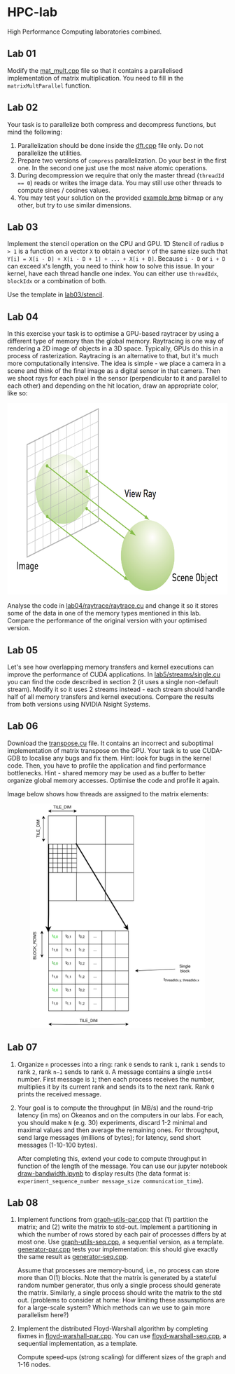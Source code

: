 # HPC-lab
High Performance Computing laboratories combined.

## Lab 01
Modify the [mat_mult.cpp](lab01/mat_mult.cpp) file so that it contains a parallelised implementation of matrix multiplication. You need to fill in the `matrixMultParallel` function.

## Lab 02
Your task is to parallelize both compress and decompress functions, but mind the following:
1. Parallelization should be done inside the [dft.cpp](lab02/dft.cpp) file only. Do not parallelize the utilities.
1. Prepare two versions of `compress` parallelization. Do your best in the first one. In the second one just use the most naive atomic operations.
1. During decompression we require that only the master thread (`threadId == 0`) reads or writes the image data. You may still use other threads to compute sines / cosines values.
1. You may test your solution on the provided [example.bmp](lab02/example.bmp) bitmap or any other, but try to use similar dimensions.

## Lab 03
Implement the stencil operation on the CPU and GPU. 1D Stencil of radius `D > 1` is a function on a vector `X` to obtain a vector `Y` of the same size such that `Y[i] = X[i - D] + X[i - D + 1] + ... + X[i + D]`. Because `i - D` or `i + D` can exceed `X`'s length, you need to think how to solve this issue. In your kernel, have each thread handle one index. You can either use `threadIdx`, `blockIdx` or a combination of both.

Use the template in [lab03/stencil](lab03/stencil/).

## Lab 04
In this exercise your task is to optimise a GPU-based raytracer by using a different type of memory than the global memory. Raytracing is one way of rendering a 2D image of objects in a 3D space. Typically, GPUs do this in a process of rasterization. Raytracing is an alternative to that, but it's much more computationally intensive. The idea is simple - we place a camera in a scene and think of the final image as a digital sensor in that camera. Then we shoot rays for each pixel in the sensor (perpendicular to it and parallel to each other) and depending on the hit location, draw an appropriate color, like so:

<center><img src="lab04/raytrace.png" width="663" height="437"></center>

Analyse the code in [lab04/raytrace/raytrace.cu](lab04/raytrace/raytrace.cu) and change it so it stores some of the data in one of the memory types mentioned in this lab. Compare the performance of the original version with your optimised version.

## Lab 05
Let's see how overlapping memory transfers and kernel executions can improve the performance of CUDA applications. In [lab5/streams/single.cu](lab05/streams/single.cu) you can find the code described in section 2 (it uses a single non-default stream). Modify it so it uses 2 streams instead - each stream should handle half of all memory transfers and kernel executions. Compare the results from both versions using NVIDIA Nsight Systems.

## Lab 06
Download the [transpose.cu](lab06/transpose.cu) file. It contains an incorrect and suboptimal implementation of matrix transpose on the GPU. Your task is to use CUDA-GDB to localise any bugs and fix them. Hint: look for bugs in the kernel code. Then, you have to profile the application and find performance bottlenecks. Hint - shared memory may be used as a buffer to better organize global memory accesses. Optimise the code and profile it again.

Image below shows how threads are assigned to the matrix elements:

<center><img src="lab06/transpose.png" width="400" height="511"></center>

## Lab 07
1. Organize `n` processes into a ring: rank `0` sends to rank `1`, rank `1` sends to rank `2`, rank `n−1` sends to rank `0`. A message contains a single `int64` number. First message is `1`; then each process receives the number, multiplies it by its current rank and sends its to the next rank. Rank `0` prints the received message.

1. Your goal is to compute the throughput (in MB/s) and the round-trip latency (in ms) on Okeanos and on the computers in our labs. For each, you should make `N` (e.g. 30) experiments, discard 1-2 minimal and maximal values and then average the remaining ones. For throughput, send large messages (millions of bytes); for latency, send short messages (1-10-100 bytes).

    After completing this, extend your code to compute throughput in function of the length of the message. You can use our jupyter notebook [draw-bandwidth.ipynb](lab07/draw-bandwidth.ipynb) to display results (the data format is: `experiment_sequence_number message_size communication_time`).

## Lab 08
1. Implement functions from [graph-utils-par.cpp](lab08/graph-utils-par.cpp) that (1) partition the matrix; and (2) write the matrix to std-out. Implement a partitioning in which the number of rows stored by each pair of processes differs by at most one. Use [graph-utils-seq.cpp](lab08/graph-utils-seq.cpp), a sequential version, as a template. [generator-par.cpp](lab08/generator-par.cpp) tests your implementation: this should give exactly the same result as [generator-seq.cpp](lab08/generator-seq.cpp).

    Assume that processes are memory-bound, i.e., no process can store more than O(1) blocks. Note that the matrix is generated by a stateful random number generator, thus only a single process should generate the matrix. Similarly, a single process should write the matrix to the std out. (problems to consider at home: How limiting these assumptions are for a large-scale system? Which methods can we use to gain more parallelism here?)

1. Implement the distributed Floyd-Warshall algorithm by completing fixmes in [floyd-warshall-par.cpp](lab08/floyd-warshall-par.cpp). You can use [floyd-warshall-seq.cpp](lab08/floyd-warshall-seq.cpp), a sequential implementation, as a template.

    Compute speed-ups (strong scaling) for different sizes of the graph and 1-16 nodes.
